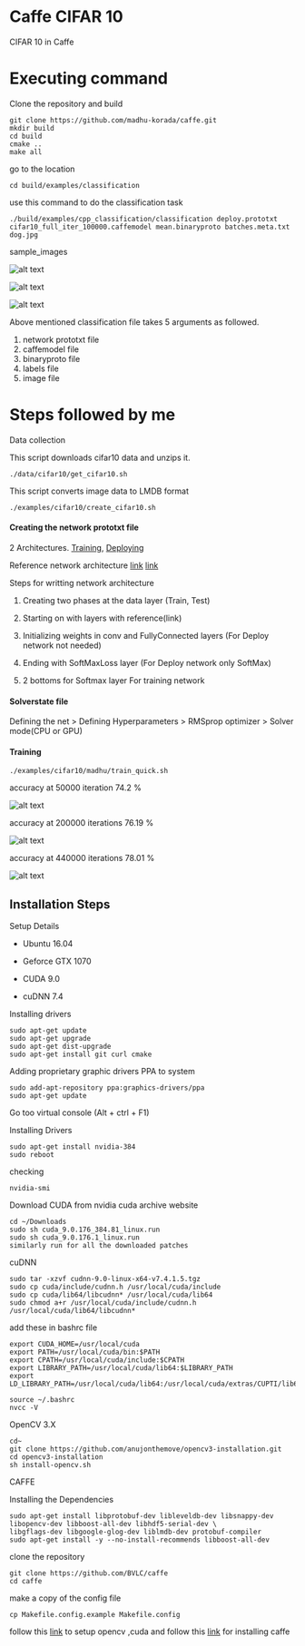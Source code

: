 # Caffe CIFAR 10

CIFAR 10 in Caffe

# Executing command

Clone the repository and build
```
git clone https://github.com/madhu-korada/caffe.git
mkdir build
cd build
cmake ..
make all
```
go to the location
```
cd build/examples/classification
```
use this command to do the classification task

```
./build/examples/cpp_classification/classification deploy.prototxt cifar10_full_iter_100000.caffemodel mean.binaryproto batches.meta.txt dog.jpg
```
sample_images

![alt text](https://github.com/madhu-korada/caffe/blob/master/Pictures/prediction_dog.png)

![alt text](https://github.com/madhu-korada/caffe/blob/master/Pictures/prediction2.png)

![alt text](https://github.com/madhu-korada/caffe/blob/master/Pictures/prediction3.png)

Above mentioned classification file takes 5 arguments as followed. 
1. network prototxt file
2. caffemodel file
3. binaryproto file
4. labels file
5. image file

# Steps followed by me

Data collection

This script downloads cifar10 data and unzips it.
```
./data/cifar10/get_cifar10.sh
```

This script converts image data to LMDB format
```
./examples/cifar10/create_cifar10.sh
```
#### Creating the network prototxt file
  
2 Architectures. [Training](https://github.com/madhu-korada/caffe/blob/master/examples/cifar10/madhu/train.prototxt), [Deploying](https://github.com/madhu-korada/caffe/blob/master/examples/cifar10/madhu/deploy.prototxt)
 
Reference network architecture [link](https://github.com/madhu-korada/caffe/blob/master/examples/cifar10/madhu/cifar%20network.jpeg) [link](https://github.com/madhu-korada/caffe/blob/master/examples/cifar10/madhu/Cifar%20network.PNG)

Steps for writting network architecture
  
1. Creating two phases at the data layer (Train, Test)

2. Starting on with layers with reference(link)

3. Initializing weights in conv and FullyConnected layers (For Deploy network not needed)

4. Ending with SoftMaxLoss layer (For Deploy network only SoftMax)

5. 2 bottoms for Softmax layer For training network

#### Solverstate file

Defining the net > Defining Hyperparameters > RMSprop optimizer > Solver mode(CPU or GPU)

#### Training
```
./examples/cifar10/madhu/train_quick.sh
```

accuracy at 50000 iteration 74.2 % 


![alt text](https://github.com/madhu-korada/caffe/blob/master/Pictures/training50000.png)



accuracy at 200000 iterations 76.19 %


![alt text](https://github.com/madhu-korada/caffe/blob/master/Pictures/training76.png)


accuracy at 440000 iterations 78.01 %

![alt text](https://github.com/madhu-korada/caffe/blob/master/Pictures/training.png)

## Installation Steps

Setup Details

 - Ubuntu 16.04
 
 - Geforce GTX 1070

 - CUDA 9.0

 - cuDNN 7.4

Installing drivers
```
sudo apt-get update
sudo apt-get upgrade
sudo apt-get dist-upgrade
sudo apt-get install git curl cmake
```
Adding proprietary graphic drivers PPA to system
```
sudo add-apt-repository ppa:graphics-drivers/ppa
sudo apt-get update
```
Go too virtual console (Alt + ctrl + F1)

Installing Drivers
```
sudo apt-get install nvidia-384
sudo reboot
```
checking
```
nvidia-smi
```

Download CUDA from nvidia cuda archive website
```
cd ~/Downloads
sudo sh cuda_9.0.176_384.81_linux.run
sudo sh cuda_9.0.176.1_linux.run
similarly run for all the downloaded patches
```

cuDNN
```
sudo tar -xzvf cudnn-9.0-linux-x64-v7.4.1.5.tgz
sudo cp cuda/include/cudnn.h /usr/local/cuda/include
sudo cp cuda/lib64/libcudnn* /usr/local/cuda/lib64
sudo chmod a+r /usr/local/cuda/include/cudnn.h /usr/local/cuda/lib64/libcudnn*
```
add these in bashrc file
```
export CUDA_HOME=/usr/local/cuda
export PATH=/usr/local/cuda/bin:$PATH
export CPATH=/usr/local/cuda/include:$CPATH
export LIBRARY_PATH=/usr/local/cuda/lib64:$LIBRARY_PATH
export LD_LIBRARY_PATH=/usr/local/cuda/lib64:/usr/local/cuda/extras/CUPTI/lib64:$LD_LIBRARY_PATH
```
```
source ~/.bashrc
nvcc -V
```

OpenCV 3.X
```
cd~
git clone https://github.com/anujonthemove/opencv3-installation.git
cd opencv3-installation 
sh install-opencv.sh
```


CAFFE

Installing the Dependencies

```
sudo apt-get install libprotobuf-dev libleveldb-dev libsnappy-dev libopencv-dev libboost-all-dev libhdf5-serial-dev \
libgflags-dev libgoogle-glog-dev liblmdb-dev protobuf-compiler
sudo apt-get install -y --no-install-recommends libboost-all-dev
```
clone the repository
```
git clone https://github.com/BVLC/caffe
cd caffe
```

make a copy of the config file

```
cp Makefile.config.example Makefile.config
```

follow this [link](https://medium.com/@anujonthemove/deep-learning-environment-setup-on-ubuntu-16-04-83078e1cba1f) to setup opencv ,cuda and 
follow this [link](https://chunml.github.io/ChunML.github.io/project/Installing-Caffe-Ubuntu/) for installing caffe

